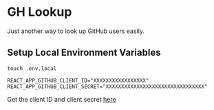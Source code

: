 # GH Lookup

Just another way to look up GitHub users easily.

## Setup Local Environment Variables

`touch .env.local`

```
REACT_APP_GITHUB_CLIENT_ID="XXXXXXXXXXXXXXXXX"
REACT_APP_GITHUB_CLIENT_SECRET="XXXXXXXXXXXXXXXXXXXXXXXXXXXXXXXX"
```

Get the client ID and client secret [here](https://github.com/settings/applications/new)
